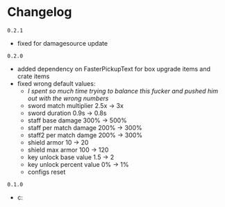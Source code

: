 # Changelog
`0.2.1`
- fixed for damagesource update

`0.2.0`
- added dependency on FasterPickupText for box upgrade items and crate items
- fixed wrong default values: 
  - *I spent so much time trying to balance this fucker and pushed him out with the wrong numbers*
  - sword match multiplier 2.5x -> 3x
  - sword duration 0.9s -> 0.8s
  - staff base damage 300% -> 500%
  - staff per match damage 200% -> 300%
  - staff2 per match damge 200% -> 300%
  - shield armor 10 -> 20
  - shield max armor 100 -> 120
  - key unlock base value 1.5 -> 2
  - key unlock percent value 0% -> 1%
  - configs reset

`0.1.0`
- c:
